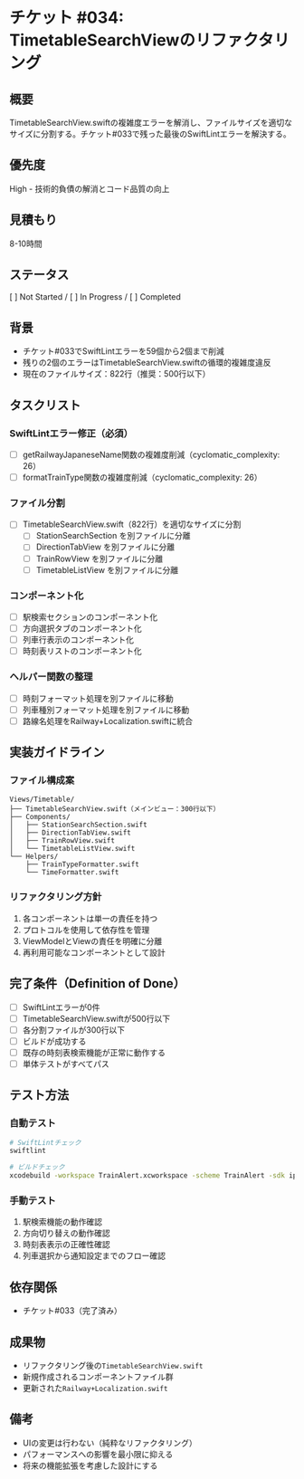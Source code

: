 # チケット #034: TimetableSearchViewのリファクタリング

## 概要
TimetableSearchView.swiftの複雑度エラーを解消し、ファイルサイズを適切なサイズに分割する。チケット#033で残った最後のSwiftLintエラーを解決する。

## 優先度
High - 技術的負債の解消とコード品質の向上

## 見積もり
8-10時間

## ステータス
[ ] Not Started / [ ] In Progress / [ ] Completed

## 背景
- チケット#033でSwiftLintエラーを59個から2個まで削減
- 残りの2個のエラーはTimetableSearchView.swiftの循環的複雑度違反
- 現在のファイルサイズ：822行（推奨：500行以下）

## タスクリスト

### SwiftLintエラー修正（必須）
- [ ] getRailwayJapaneseName関数の複雑度削減（cyclomatic_complexity: 26）
- [ ] formatTrainType関数の複雑度削減（cyclomatic_complexity: 26）

### ファイル分割
- [ ] TimetableSearchView.swift（822行）を適切なサイズに分割
  - [ ] StationSearchSection を別ファイルに分離
  - [ ] DirectionTabView を別ファイルに分離
  - [ ] TrainRowView を別ファイルに分離
  - [ ] TimetableListView を別ファイルに分離

### コンポーネント化
- [ ] 駅検索セクションのコンポーネント化
- [ ] 方向選択タブのコンポーネント化
- [ ] 列車行表示のコンポーネント化
- [ ] 時刻表リストのコンポーネント化

### ヘルパー関数の整理
- [ ] 時刻フォーマット処理を別ファイルに移動
- [ ] 列車種別フォーマット処理を別ファイルに移動
- [ ] 路線名処理をRailway+Localization.swiftに統合

## 実装ガイドライン

### ファイル構成案
```
Views/Timetable/
├── TimetableSearchView.swift（メインビュー：300行以下）
├── Components/
│   ├── StationSearchSection.swift
│   ├── DirectionTabView.swift
│   ├── TrainRowView.swift
│   └── TimetableListView.swift
└── Helpers/
    ├── TrainTypeFormatter.swift
    └── TimeFormatter.swift
```

### リファクタリング方針
1. 各コンポーネントは単一の責任を持つ
2. プロトコルを使用して依存性を管理
3. ViewModelとViewの責任を明確に分離
4. 再利用可能なコンポーネントとして設計

## 完了条件（Definition of Done）
- [ ] SwiftLintエラーが0件
- [ ] TimetableSearchView.swiftが500行以下
- [ ] 各分割ファイルが300行以下
- [ ] ビルドが成功する
- [ ] 既存の時刻表検索機能が正常に動作する
- [ ] 単体テストがすべてパス

## テスト方法

### 自動テスト
```bash
# SwiftLintチェック
swiftlint

# ビルドチェック
xcodebuild -workspace TrainAlert.xcworkspace -scheme TrainAlert -sdk iphonesimulator build
```

### 手動テスト
1. 駅検索機能の動作確認
2. 方向切り替えの動作確認
3. 時刻表表示の正確性確認
4. 列車選択から通知設定までのフロー確認

## 依存関係
- チケット#033（完了済み）

## 成果物
- リファクタリング後の`TimetableSearchView.swift`
- 新規作成されるコンポーネントファイル群
- 更新された`Railway+Localization.swift`

## 備考
- UIの変更は行わない（純粋なリファクタリング）
- パフォーマンスへの影響を最小限に抑える
- 将来の機能拡張を考慮した設計にする
